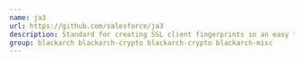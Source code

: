 ```yaml
---
name: ja3
url: https://github.com/salesforce/ja3
description: Standard for creating SSL client fingerprints in an easy to produce and shareable way.
group: blackarch blackarch-crypto blackarch-crypto blackarch-misc
---
```


